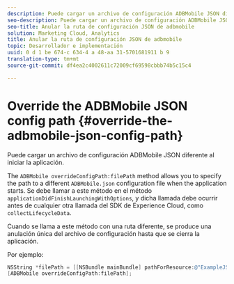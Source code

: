 ```yaml
---
description: Puede cargar un archivo de configuración ADBMobile JSON diferente al iniciar la aplicación.
seo-description: Puede cargar un archivo de configuración ADBMobile JSON diferente al iniciar la aplicación.
seo-title: Anular la ruta de configuración JSON de adbmobile
solution: Marketing Cloud, Analytics
title: Anular la ruta de configuración JSON de adbmobile
topic: Desarrollador e implementación
uuid: 0 d 1 be 674-c 634-4 a 48-aa 31-5701681911 b 9
translation-type: tm+mt
source-git-commit: df4ea2c4002611c72009cf69598cbbb74b5c15c4

---
```



# Override the ADBMobile JSON config path {#override-the-adbmobile-json-config-path}

Puede cargar un archivo de configuración ADBMobile JSON diferente al iniciar la aplicación.

The `ADBMobile overrideConfigPath:filePath` method allows you to specify the path to a different `ADBMobile.json` configuration file when the application starts. Se debe llamar a este método en el método `applicationDidFinishLaunchingWithOptions`, y dicha llamada debe ocurrir antes de cualquier otra llamada del SDK de Experience Cloud, como `collectLifecycleData`.

Cuando se llama a este método con una ruta diferente, se produce una anulación única del archivo de configuración hasta que se cierra la aplicación.

Por ejemplo:

```objective-c
NSString *filePath = [[NSBundle mainBundle] pathForResource:@"ExampleJSONFile" ofType:@"json"]; 
[ADBMobile overrideConfigPath:filePath];
```

